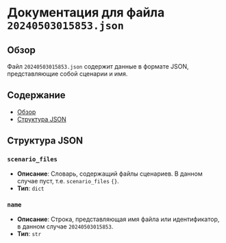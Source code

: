 # Документация для файла `20240503015853.json`

## Обзор

Файл `20240503015853.json` содержит данные в формате JSON, представляющие собой сценарии и имя.

## Содержание

- [Обзор](#обзор)
- [Структура JSON](#структура-json)

## Структура JSON

### `scenario_files`

- **Описание**: Словарь, содержащий файлы сценариев. В данном случае пуст, т.е. `scenario_files` `{}`.
- **Тип**: `dict`

### `name`

- **Описание**: Строка, представляющая имя файла или идентификатор, в данном случае `20240503015853`.
- **Тип**: `str`